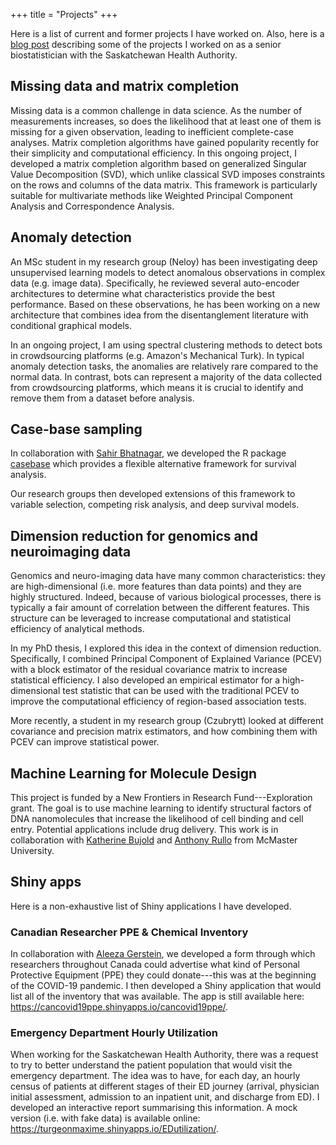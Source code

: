 +++
title = "Projects"
+++

Here is a list of current and former projects I have worked on. Also, here is a [blog post](https://www.maxturgeon.ca/blog/2018-09-28-what-i-currently-do/) describing some of the projects I worked on as a senior biostatistician with the Saskatchewan Health Authority.

## Missing data and matrix completion

Missing data is a common challenge in data science. As the number of measurements increases, so does the likelihood that at least one of them is missing for a given observation, leading to inefficient complete-case analyses. Matrix completion algorithms have gained popularity recently for their simplicity and computational efficiency. In this ongoing project, I developed a matrix completion algorithm based on generalized Singular Value Decomposition (SVD), which unlike classical SVD imposes constraints on the rows and columns of the data matrix. This framework is particularly suitable for multivariate methods like Weighted Principal Component Analysis and Correspondence Analysis.

## Anomaly detection

An MSc student in my research group (Neloy) has been investigating deep unsupervised learning models to detect anomalous observations in complex data (e.g. image data). Specifically, he reviewed several auto-encoder architectures to determine what characteristics provide the best performance. Based on these observations, he has been working on a new architecture that combines idea from the disentanglement literature with conditional graphical models.

In an ongoing project, I am using spectral clustering methods to detect bots in crowdsourcing platforms (e.g. Amazon's Mechanical Turk). In typical anomaly detection tasks, the anomalies are relatively rare compared to the normal data. In contrast, bots can represent a majority of the data collected from crowdsourcing platforms, which means it is crucial to identify and remove them from a dataset before analysis.

## Case-base sampling

In collaboration with [Sahir Bhatnagar](https://sahirbhatnagar.com/), we developed the R package [casebase](https://sahirbhatnagar.com/casebase/) which provides a flexible alternative framework for survival analysis. 

Our research groups then developed extensions of this framework to variable selection, competing risk analysis, and deep survival models.

## Dimension reduction for genomics and neuroimaging data

Genomics and neuro-imaging data have many common characteristics: they are high-dimensional (i.e. more features than data points) and they are highly structured. Indeed, because of various biological processes, there is typically a fair amount of correlation between the different features. This structure can be leveraged to increase computational and statistical efficiency of analytical methods.

In my PhD thesis, I explored this idea in the context of dimension reduction. Specifically, I combined Principal Component of Explained Variance (PCEV) with a block estimator of the residual covariance matrix to increase statistical efficiency. I also developed an empirical estimator for a high-dimensional test statistic that can be used with the traditional PCEV to improve the computational efficiency of region-based association tests.

More recently, a student in my research group (Czubrytt) looked at different covariance and precision matrix estimators, and how combining them with PCEV can improve statistical power. 

## Machine Learning for Molecule Design

This project is funded by a New Frontiers in Research Fund---Exploration grant. The goal is to use machine learning to identify structural factors of DNA nanomolecules that increase the likelihood of cell binding and cell entry. Potential applications include drug delivery. This work is in collaboration with [Katherine Bujold](https://experts.mcmaster.ca/display/bujoldk) and [Anthony Rullo](https://experts.mcmaster.ca/display/rulloa) from McMaster University.

## Shiny apps

Here is a non-exhaustive list of Shiny applications I have developed.

### Canadian Researcher PPE & Chemical Inventory

In collaboration with [Aleeza Gerstein](https://www.microstatslab.ca/), we developed a form through which researchers throughout Canada could advertise what kind of Personal Protective Equipment (PPE) they could donate---this was at the beginning of the COVID-19 pandemic. I then developed a Shiny application that would list all of the inventory that was available. The app is still available here: https://cancovid19ppe.shinyapps.io/cancovid19ppe/.

### Emergency Department Hourly Utilization

When working for the Saskatchewan Health Authority, there was a request to try to better understand the patient population that would visit the emergency department. The idea was to have, for each day, an hourly census of patients at different stages of their ED journey (arrival, physician initial assessment, admission to an inpatient unit, and discharge from ED). I developed an interactive report summarising this information. A mock version (i.e. with fake data) is available online: https://turgeonmaxime.shinyapps.io/EDutilization/.

